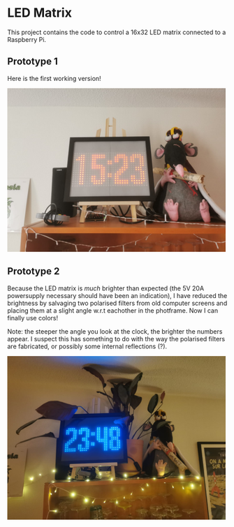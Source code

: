 # LED Matrix

This project contains the code to control a 16x32 LED matrix connected to a Raspberry Pi. 

## Prototype 1

Here is the first working version!

<img src="images/led_clock1.jpeg" title="First LED clock prototype" width="500">

## Prototype 2

Because the LED matrix is *much* brighter than expected (the 5V 20A powersupply necessary should have been an indication), I have reduced the brightness by salvaging two polarised filters from old computer screens and placing them at a slight angle w.r.t eachother in the photframe. Now I can finally use colors!

Note: the steeper the angle you look at the clock, the brighter the numbers appear. I suspect this has something to do with the way the polarised filters are fabricated, or possibly some internal reflections (?).

<img src="images/led_clock2.jpeg" title="Second LED clock prototype" width="500">
